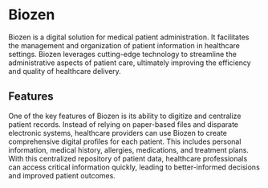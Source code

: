 # Biozen

Biozen is a digital solution for medical patient administration. It facilitates the management and organization of patient information in healthcare settings. Biozen leverages cutting-edge technology to streamline the administrative aspects of patient care, ultimately improving the efficiency and quality of healthcare delivery.

## Features

One of the key features of Biozen is its ability to digitize and centralize patient records. Instead of relying on paper-based files and disparate electronic systems, healthcare providers can use Biozen to create comprehensive digital profiles for each patient. This includes personal information, medical history, allergies, medications, and treatment plans. With this centralized repository of patient data, healthcare professionals can access critical information quickly, leading to better-informed decisions and improved patient outcomes.
